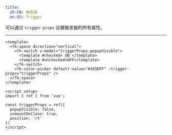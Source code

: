 ```yaml
title:
  zh-CN: 触发器
  en-US: Trigger
```

可以通过 `trigger-props` 设置触发器的所有属性。

---

```vue  { "component": true } 
<template>
  <fk-space direction="vertical">
    <fk-switch v-model="triggerProps.popupVisible">
      <template #checked> ON </template>
      <template #unchecked>OFF</template>
    </fk-switch>
    <fk-color-picker default-value="#165DFF" :trigger-props="triggerProps" />
  </fk-space>
</template>

<script setup>
import { ref } from 'vue';

const triggerProps = ref({
  popupVisible: false,
  unmountOnClose: true,
  position: 'rt'
})
</script>
```
